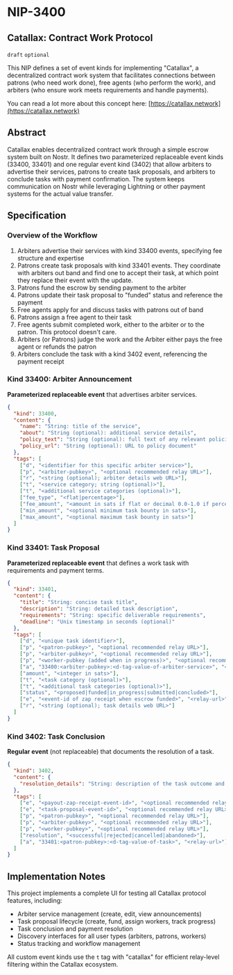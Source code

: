 NIP-3400
========

Catallax: Contract Work Protocol
----------------------------------------------

`draft` `optional`

This NIP defines a set of event kinds for implementing "Catallax", a decentralized contract work system that facilitates connections between patrons (who need work done), free agents (who perform the work), and arbiters (who ensure work meets requirements and handle payments).

You can read a lot more about this concept here: [https://catallax.network](https://catallax.network)

## Abstract

Catallax enables decentralized contract work through a simple escrow system built on Nostr. It defines two parameterized replaceable event kinds (33400, 33401) and one regular event kind (3402) that allow arbiters to advertise their services, patrons to create task proposals, and arbiters to conclude tasks with payment confirmation. The system keeps communication on Nostr while leveraging Lightning or other payment systems for the actual value transfer.

## Specification

### Overview of the Workflow

1. Arbiters advertise their services with kind 33400 events, specifying fee structure and expertise
2. Patrons create task proposals with kind 33401 events. They coordinate with arbiters out band and find one to accept their task, at which point they replace their event with the update.
3. Patrons fund the escrow by sending payment to the arbiter
4. Patrons update their task proposal to "funded" status and reference the payment
5. Free agents apply for and discuss tasks with patrons out of band
6. Patrons assign a free agent to their task
7. Free agents submit completed work, either to the arbiter or to the patron. This protocol doesn't care.
8. Arbiters (or Patrons) judge the work and the Arbiter either pays the free agent or refunds the patron
9. Arbiters conclude the task with a kind 3402 event, referencing the payment receipt

### Kind 33400: Arbiter Announcement

**Parameterized replaceable event** that advertises arbiter services.

```json
{
  "kind": 33400,
  "content": {
    "name": "String: title of the service",
    "about": "String (optional): additional service details",
    "policy_text": "String (optional): full text of any relevant policies (dispute, terms, etc.)",
    "policy_url": "String (optional): URL to policy document"
  },
  "tags": [
    ["d", "<identifier for this specific arbiter service>"],
    ["p", "<arbiter-pubkey>", "<optional recommended relay URL>"],
    ["r", "<string (optional); arbiter details web URL>"],
    ["t", "<service category; string (optional)>"],
    ["t", "<additional service categories (optional)>"],
    ["fee_type", "<flat|percentage>"],
    ["fee_amount", "<amount in sats if flat or decimal 0.0-1.0 if percentage>"],
    ["min_amount", "<optional minimum task bounty in sats>"],
    ["max_amount", "<optional maximum task bounty in sats>"]
  ]
}
```

### Kind 33401: Task Proposal

**Parameterized replaceable event** that defines a work task with requirements and payment terms.

```json
{
  "kind": 33401,
  "content": {
    "title": "String: concise task title",
    "description": "String: detailed task description",
    "requirements": "String: specific deliverable requirements",
    "deadline": "Unix timestamp in seconds (optional)"
  },
  "tags": [
    ["d", "<unique task identifier>"],
    ["p", "<patron-pubkey>", "<optional recommended relay URL>"],
    ["p", "<arbiter-pubkey>", "<optional recommended relay URL>"],
    ["p", "<worker-pubkey (added when in progress)>", "<optional recommended relay URL>"],
    ["a", "33400:<arbiter-pubkey>:<d-tag-value-of-arbiter-service>", "<relay-url>"],
    ["amount", "<integer in sats>"],
    ["t", "<task category (optional)>"],
    ["t", "<additional task categories (optional)>"],
    ["status", "<proposed|funded|in_progress|submitted|concluded>"],
    ["e", "<event-id of zap receipt when escrow funded>", "<relay-url>", "zap"],
    ["r", "<string (optional); task details web URL>"]
  ]
}
```

### Kind 3402: Task Conclusion

**Regular event** (not replaceable) that documents the resolution of a task.

```json
{
  "kind": 3402,
  "content": {
    "resolution_details": "String: description of the task outcome and resolution"
  },
  "tags": [
    ["e", "<payout-zap-receipt-event-id>", "<optional recommended relay URL>"],
    ["e", "<task-proposal-event-id>", "<optional recommended relay URL>"],
    ["p", "<patron-pubkey>", "<optional recommended relay URL>"],
    ["p", "<arbiter-pubkey>", "<optional recommended relay URL>"],
    ["p", "<worker-pubkey>", "<optional recommended relay URL>"],
    ["resolution", "<successful|rejected|cancelled|abandoned>"],
    ["a", "33401:<patron-pubkey>:<d-tag-value-of-task>", "<relay-url>"]
  ]
}
```

## Implementation Notes

This project implements a complete UI for testing all Catallax protocol features, including:

- Arbiter service management (create, edit, view announcements)
- Task proposal lifecycle (create, fund, assign workers, track progress)
- Task conclusion and payment resolution
- Discovery interfaces for all user types (arbiters, patrons, workers)
- Status tracking and workflow management

All custom event kinds use the `t` tag with "catallax" for efficient relay-level filtering within the Catallax ecosystem.